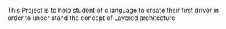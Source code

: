 This Project is to help student of c language to create their first driver in order to under stand the concept of Layered architecture  
